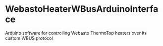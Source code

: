 # WebastoHeaterWBusArduinoInterface
Arduino software for controlling Webasto ThermoTop heaters over its custom WBUS protocol
